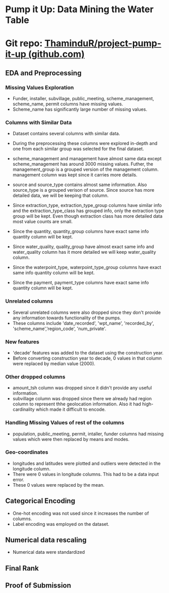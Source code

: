 # Pump it Up: Data Mining the Water Table
# Git repo: [ThaminduR/project-pump-it-up (github.com)](https://github.com/ThaminduR/project-pump-it-up)

## EDA and Preprocessing

### Missing Values Exploration

- Funder, installer, subvillage, public_meeting, scheme_management, scheme_name, permit columns have missing values.
- Scheme_name has significantly large number of missing values.

### Columns with Similar Data

- Dataset contains several columns with similar data. 
- During the preprocessing these columns were explored in-depth and one from each similar group was selected for the final dataset.

- scheme_management and management have almost same data except scheme_management has around 3000 missing values. Futher, the management_group is a grouped version of the management column. management column was kept since it carries more details.

- source and source_type contains almost same information. Also source_type is a grouped verison of source. Since source has more detailed data, we will be keeping that column.

- Since extraction_type, extraction_type_group columns have similar info and the extraction_type_class has grouped info, only the extraction type group will be kept. Even though extraction class has more detailed data most value counts are small.

- Since the quantity, quantity_group columns have exact same info quantity column will be kept.

- Since water_quality, quality_group have almost exact same info and water_quality column has it more detailed we will keep water_quality column.

- Since the waterpoint_type, waterpoint_type_group columns have exact same info quantity column will be kept.

- Since the payment, payment_type columns have exact same info quantity column will be kept.
### Unrelated columns

- Several unrelated columns were also dropped since they don't provide any information towards functionality of the pumps. 
- These columns include 'date_recorded', 'wpt_name', 'recorded_by', 'scheme_name','region_code', 'num_private'.

### New features

- 'decade' features was added to the dataset using the construction year.
- Before converting construction year to decade, 0 values in that column were replaced by median value (2000).

### Other dropped columns

- amount_tsh column was dropped since it didn't provide any useful information.
- subvillage column was dropped since there we already had region column to represent thhe geolocation information. Also it had high-cardinality which made it difficult to encode.

### Handling Missing Values of rest of the columns

- population, public_meeting, permit, intaller, funder columns had missing values which were then replaced by means and modes.

### Geo-coordinates

- longitudes and latitudes were plotted and outliers were detected in the longitude column.
- There were 0 values in longitude columns. This had to be a data input error.
- These 0 values were replaced by the mean.

## Categorical Encoding

- One-hot encoding was not used since it increases the number of columns.
- Label encoding was employed on the dataset.

## Numerical data rescaling

- Numerical data were standardized

## Final Rank


## Proof of Submission